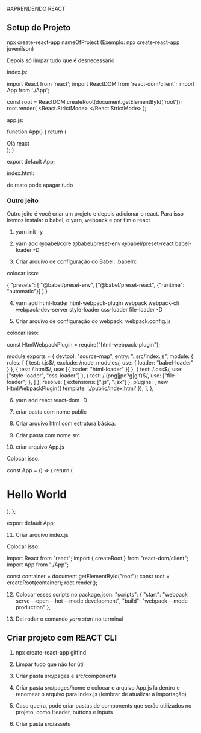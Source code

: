 #APRENDENDO REACT

## Setup do Projeto

npx create-react-app nameOfProject (Exemplo: npx create-react-app juvenilson)

Depois só limpar tudo que é desnecessário

index.js:

import React from 'react';
import ReactDOM from 'react-dom/client';
import App from './App';

const root = ReactDOM.createRoot(document.getElementById('root'));
root.render(
  <React.StrictMode>
    <App />
  </React.StrictMode>
);

app.js:

function App() {
  return (
    <div className="App">
        Olá react
    </div>
  );
}

export default App;


index.html:

<!DOCTYPE html>
<html lang="pt-br">
<head>
    <meta charset="UTF-8">
    <meta name="viewport" content="width=device-width, initial-scale=1.0">
    <title>React App</title>
</head>
<body>
    <div id="root"></div>
</body>
</html>

de resto pode apagar tudo

### Outro jeito

Outro jeito é você criar um projeto e depois adicionar o react. Para isso iremos instalar o babel, o yarn, webpack e por fim o react

1. yarn init -y

2. yarn add @babel/core @babel/preset-env @babel/preset-react babel-loader -D

3. Criar arquivo de configuração do Babel: .babelrc

colocar isso: 

{
    "presets": [
        "@babel/preset-env",
        ["@babel/preset-react", {"runtime": "automatic"}]
    ]
}

4. yarn add html-loader html-webpack-plugin webpack webpack-cli webpack-dev-server style-loader css-loader file-loader -D

5. Criar arquivo de configuração do webpack: webpack.config.js

colocar isso:

const HtmlWebpackPlugin = require("html-webpack-plugin");

module.exports = {
    devtool: "source-map",
    entry: "..src/index.js",
    module: {
        rules: [
            {
                test: /\.js$/,
                exclude: /node_modules/,
                use: { loader: "babel-loader" }
            },
            {
                test: /\.html$/,
                use: [{ loader: "html-loader" }]
            },
            {
                test: /\.css$/,
                use: ["style-loader", "css-loader"]
            },
            {
                test: /\.(png|jpe?g|gif)$/,
                use: ["file-loader"]
            },
        ]
    },
    resolve: {
        extensions: [".js", ".jsx"]
    },
    plugins: [
        new HtmlWebpackPlugin({
            template: './public/index.html'
        }),
    ],
};

6. yarn add react react-dom -D

7. criar pasta com nome public

8. Criar arquivo html com estrutura básica:

<!DOCTYPE html>
<html lang="pt-br">
<head>
    <meta charset="UTF-8">
    <meta name="viewport" content="width=device-width, initial-scale=1.0">
    <title>Chora boy</title>
</head>
<body>
    <div id="root"></div>
</body>
</html>

9. Criar pasta com nome src

10. criar arquivo App.js

Colocar isso:

const App = () => {
    return (
        <div className="App">
            <h1>Hello World</h1>
        </div>
    );
};

export default App;

11. Criar arquivo index.js

Colocar isso: 

import React from "react";
import { createRoot } from "react-dom/client";
import App from "./App";

const container = document.getElementById("root");
const root = createRoot(container);
root.render(<App />);

12. Colocar esses scripts no package.json:
  "scripts": {
    "start": "webpack serve --open --hot --mode development",
    "build": "webpack --mode production"
  },

13. Dai rodar o comando *yarn start* no terminal

## Criar projeto com REACT CLI

1. npx create-react-app gitfind

2. Limpar tudo que não for útil

3. Criar pasta src/pages e src/components

4. Criar pasta src/pages/home e colocar o arquivo App.js lá dentro e renomear o arquivo para index.js (lembrar de atualizar a importação)

5. Caso queira, pode criar pastas de components que serão utilizados no projeto, como Header, buttons e inputs

6. Criar pasta src/assets
